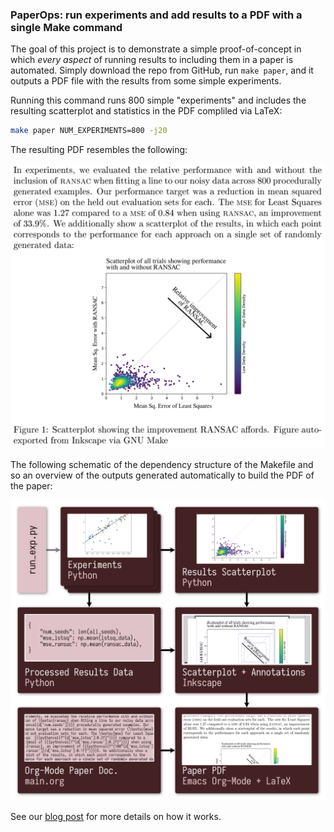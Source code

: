 
### PaperOps: run experiments and add results to a PDF with a single Make command

The goal of this project is to demonstrate a simple proof-of-concept in which *every aspect* of running results to including them in a paper is automated. Simply download the repo from GitHub, run `make paper`, and it outputs a PDF file with the results from some simple experiments.

Running this command runs 800 simple "experiments" and includes the resulting scatterplot and statistics in the PDF compliled via LaTeX:
``` bash
make paper NUM_EXPERIMENTS=800 -j20
```
The resulting PDF resembles the following:

<p align="center">
<img src="./images/2024-paperops-example-800-exp.png" width="600" alt="Making a paper with 800 example experiments and their results." />
</p>


The following schematic of the dependency structure of the Makefile and so an overview of the outputs generated automatically to build the PDF of the paper:

<p align="center">
<img src="./images/2024-paperops-schematic.png" width="600" alt="Schematic of the Make target dependencies." />
</p>

See our [blog post](https://cs.gmu.edu/~gjstein/2024/5/paperops-demo/) for more details on how it works.
